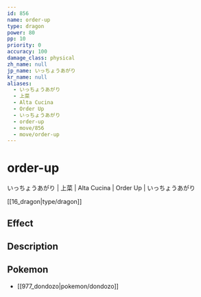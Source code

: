 ```yaml
---
id: 856
name: order-up
type: dragon
power: 80
pp: 10
priority: 0
accuracy: 100
damage_class: physical
zh_name: null
jp_name: いっちょうあがり
kr_name: null
aliases:
  - いっちょうあがり
  - 上菜
  - Alta Cucina
  - Order Up
  - いっちょうあがり
  - order-up
  - move/856
  - move/order-up
---
```

# order-up
    
いっちょうあがり | 上菜 | Alta Cucina | Order Up | いっちょうあがり

[[16_dragon|type/dragon]]

## Effect



## Description



## Pokemon

- [[977_dondozo|pokemon/dondozo]]

